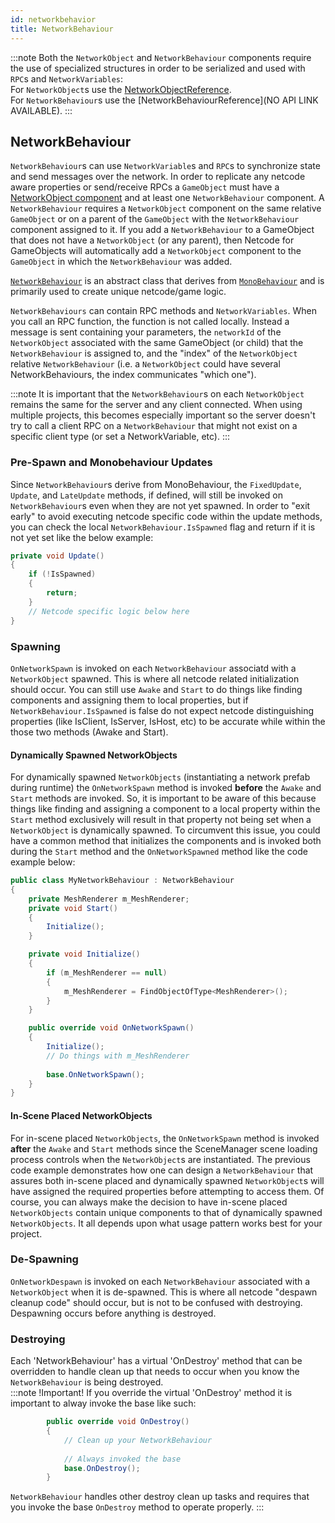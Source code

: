 ```yaml
---
id: networkbehavior
title: NetworkBehaviour
---
```


:::note
Both the `NetworkObject` and `NetworkBehaviour` components require the use of specialized structures in order to be serialized and used with `RPC`s and `NetworkVariables`:<br>
For `NetworkObject`s use the [NetworkObjectReference](https://docs-multiplayer.unity3d.com/netcode/current/api/Unity.Netcode.NetworkObjectReference).<br>
For `NetworkBehaviour`s use the [NetworkBehaviourReference](NO API LINK AVAILABLE).
:::

## NetworkBehaviour
`NetworkBehaviour`s can use `NetworkVariable`s and `RPC`s to synchronize state and send messages over the network.  In order to replicate any netcode aware properties or send/receive RPCs a `GameObject` must have a [NetworkObject component](https://docs-multiplayer.unity3d.com/netcode/current/basics/networkobject) and at least one `NetworkBehaviour` component. A `NetworkBehaviour` requires a `NetworkObject` component on the same relative `GameObject` or on a parent of the `GameObject` with the `NetworkBehaviour` component assigned to it.  If you add a `NetworkBehaviour` to a GameObject that does not have a `NetworkObject` (or any parent), then Netcode for GameObjects will automatically add a `NetworkObject` component to the `GameObject` in which the `NetworkBehaviour` was added.

[`NetworkBehaviour`](../api/Unity.Netcode.NetworkBehaviour.md) is an abstract class that derives from [`MonoBehaviour`](https://docs.unity3d.com/ScriptReference/MonoBehaviour.html) and is primarily used to create unique netcode/game logic.

`NetworkBehaviours` can contain RPC methods and `NetworkVariables`. When you call an RPC function, the function is not called locally. Instead a message is sent containing your parameters, the `networkId` of the `NetworkObject` associated with the same GameObject (or child) that the `NetworkBehaviour` is assigned to, and the "index" of the `NetworkObject` relative `NetworkBehaviour` (i.e. a `NetworkObject` could have several NetworkBehaviours, the index communicates "which one"). 

:::note
It is important that the `NetworkBehaviour`s on each `NetworkObject` remains the same for the server and any client connected. When using multiple projects, this becomes especially important so the server doesn't try to call a client RPC on a `NetworkBehaviour` that might not exist on a specific client type (or set a NetworkVariable, etc).
:::

### Pre-Spawn and Monobehaviour Updates
Since `NetworkBehaviour`s derive from MonoBehaviour, the `FixedUpdate`, `Update`, and `LateUpdate` methods, if defined, will still be invoked on `NetworkBehaviour`s even when they are not yet spawned.  In order to "exit early" to avoid executing netcode specific code within the update methods, you can check the local `NetworkBehaviour.IsSpawned` flag and return if it is not yet set like the below example:
```csharp
private void Update()
{
    if (!IsSpawned)
    {
        return;
    }
    // Netcode specific logic below here
}
```

### Spawning
`OnNetworkSpawn` is invoked on each `NetworkBehaviour` associatd with a `NetworkObject` spawned.  This is where all netcode related initialization should occur.
You can still use `Awake` and `Start` to do things like finding components and assigning them to local properties, but if `NetworkBehaviour.IsSpawned` is false do not expect netcode distinguishing properties (like IsClient, IsServer, IsHost, etc) to be accurate while within the those two methods (Awake and Start). 

#### Dynamically Spawned NetworkObjects
For dynamically spawned `NetworkObjects` (instantiating a network prefab during runtime) the `OnNetworkSpawn` method is invoked **before** the `Awake` and `Start` methods are invoked.  So, it is important to be aware of this because things like finding and assigning a component to a local property within the `Start` method exclusively will result in that property not being set when a `NetworkObject` is dynamically spawned.  To circumvent this issue, you could have a common method that initializes the components and is invoked both during the `Start` method and the `OnNetworkSpawned` method like the code example below:
```csharp
public class MyNetworkBehaviour : NetworkBehaviour
{
    private MeshRenderer m_MeshRenderer;
    private void Start()
    {
        Initialize();
    }

    private void Initialize()
    {
        if (m_MeshRenderer == null)
        {
            m_MeshRenderer = FindObjectOfType<MeshRenderer>();
        }
    }

    public override void OnNetworkSpawn()
    {
        Initialize();
        // Do things with m_MeshRenderer
        
        base.OnNetworkSpawn();
    }
}
```

#### In-Scene Placed NetworkObjects
For in-scene placed `NetworkObjects`, the `OnNetworkSpawn` method is invoked **after** the `Awake` and `Start` methods since the SceneManager scene loading process controls when the `NetworkObject`s are instantiated.  The previous code example demonstrates how one can design a `NetworkBehaviour` that assures both in-scene placed and dynamically spawned `NetworkObject`s will have assigned the required properties before attempting to access them. Of course, you can always make the decision to have in-scene placed `NetworkObjects` contain unique components to that of dynamically spawned `NetworkObjects`.  It all depends upon what usage pattern works best for your project.

### De-Spawning
`OnNetworkDespawn` is invoked on each `NetworkBehaviour` associated with a `NetworkObject` when it is de-spawned.  This is where all netcode "despawn cleanup code" should occur, but is not to be confused with destroying.  Despawning occurs before anything is destroyed.

### Destroying
Each 'NetworkBehaviour' has a virtual 'OnDestroy' method that can be overridden to handle clean up that needs to occur when you know the `NetworkBehaviour` is being destroyed.<br>
:::note
!Important! If you override the virtual 'OnDestroy' method it is important to alway invoke the base like such:
```csharp
        public override void OnDestroy()
        {
            // Clean up your NetworkBehaviour
            
            // Always invoked the base 
            base.OnDestroy();
        }
```
`NetworkBehaviour` handles other destroy clean up tasks and requires that you invoke the base `OnDestroy` method to operate properly.
:::
